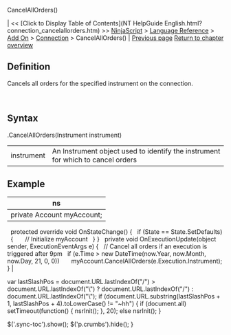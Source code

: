 ﻿










 


CancelAllOrders()







| &lt;&lt; [Click to Display Table of Contents](NT HelpGuide English.html?connection_cancelallorders.htm) &gt;&gt;
 [NinjaScript](ninjascript.htm) &gt; [Language Reference](language_reference_wip.htm) &gt; [Add On](add_on.htm) &gt; [Connection](connection_class.htm) &gt;
CancelAllOrders() | [Previous page](connection_class.htm)
[Return to chapter overview](connection_class.htm)










Definition
----------


Cancels all orders for the specified instrument on the connection.


 


Syntax
------


<connection>.CancelAllOrders(Instrument instrument)





|  |  |
| --- | --- |
| instrument | An Instrument object used to identify the instrument for which to cancel orders |





Example
-------




| ns |
| --- |
| private Account myAccount;
 
protected override void OnStateChange()
{
   if (State == State.SetDefaults)
   {
       // Initialize myAccount
   }
}
 
private void OnExecutionUpdate(object sender, ExecutionEventArgs e)
{
   // Cancel all orders if an execution is triggered after 9pm
   if (e.Time &gt; new DateTime(now.Year, now.Month, now.Day, 21, 0, 0))
       myAccount.CancelAllOrders(e.Execution.Instrument);
} |






 
 var lastSlashPos = document.URL.lastIndexOf("/") &gt; document.URL.lastIndexOf("\\") ? document.URL.lastIndexOf("/") : document.URL.lastIndexOf("\\");
 if (document.URL.substring(lastSlashPos + 1, lastSlashPos + 4).toLowerCase() != "~hh") {
 if (document.all) setTimeout(function() {
 nsrInit();
 }, 20);
 else nsrInit();
 }
 
 
 $('.sync-toc').show();
 $('p.crumbs').hide();
 }
 
 
 



</connection>